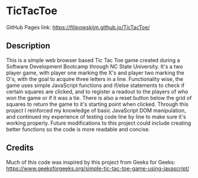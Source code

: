 # TicTacToe
GitHub Pages link: https://filipowskijm.github.io/TicTacToe/
## Description
This is a simple web browser based Tic Tac Toe game created during a Software Development Bootcamp through NC State University. It's a two player game, with player one marking the X's and player two marking the O's, with the goal to acquire three letters in a line. Functionality wise, the game uses simple JavaScript functions and if/else statements to check if certain squares are clicked, and to register a readout to the players of who won the game or if it was a tie. There is also a reset button below the grid of squares to return the game to it's starting point when clicked. Through this project I reinforced my knowledge of basic JavaScript DOM manipulation, and continued my experience of testing code line by line to make sure it's working properly. Future modifications to this project could include creating better functions so the code is more readable and concise. 
## Credits
Much of this code was inspired by this project from Geeks for Geeks: 
https://www.geeksforgeeks.org/simple-tic-tac-toe-game-using-javascript/